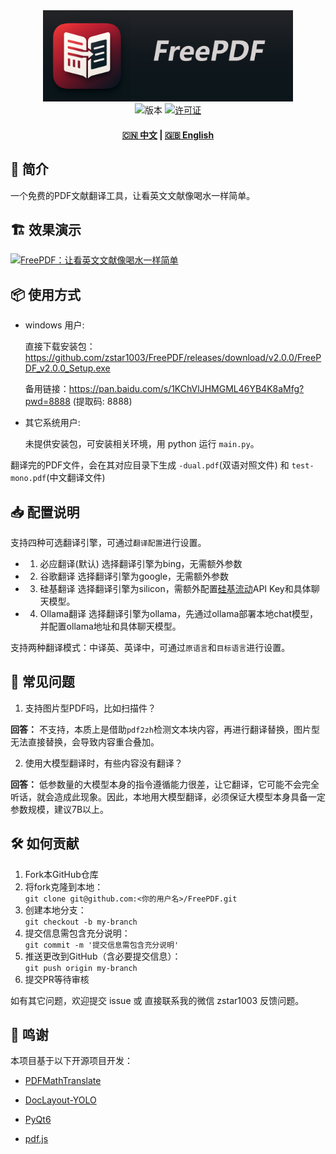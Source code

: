 <div align="center">
  <img src="assets/logo_with_txt.png" width="400" alt="FreePDF">
</div>

<div align="center">
  <img src="https://img.shields.io/badge/版本-2.0.0-blue" alt="版本">
  <a href="LICENSE"><img src="https://img.shields.io/badge/许可证-AGPL3.0-green" alt="许可证"></a>
  <h4>
    <a href="README.md">🇨🇳 中文</a>
    <span> | </span>
    <a href="README_EN.md">🇬🇧 English</a>
  </h4>
</div>

## 🌟 简介

一个免费的PDF文献翻译工具，让看英文文献像喝水一样简单。


## 🏗️ 效果演示

[![FreePDF：让看英文文献像喝水一样简单](https://i0.hdslb.com/bfs/archive/43c920704c379c27424211f3edfc1657369dfd66.jpg@672w_378h_1c.avif)](https://www.bilibili.com/video/BV1hcKfzEE9e)


## 📦 使用方式

- windows 用户:

  直接下载安装包：https://github.com/zstar1003/FreePDF/releases/download/v2.0.0/FreePDF_v2.0.0_Setup.exe

  备用链接：https://pan.baidu.com/s/1KChVlJHMGML46YB4K8aMfg?pwd=8888 (提取码: 8888)

- 其它系统用户:

  未提供安装包，可安装相关环境，用 python 运行 `main.py`。

翻译完的PDF文件，会在其对应目录下生成 `-dual.pdf`(双语对照文件) 和 `test-mono.pdf`(中文翻译文件)

## 📥 配置说明

支持四种可选翻译引擎，可通过`翻译配置`进行设置。

- 1. 必应翻译(默认)
     选择翻译引擎为bing，无需额外参数

- 2. 谷歌翻译
     选择翻译引擎为google，无需额外参数

- 3. 硅基翻译
     选择翻译引擎为silicon，需额外配置[硅基流动](https://cloud.siliconflow.cn/i/bjDoFhPf)API Key和具体聊天模型。

- 4. Ollama翻译
     选择翻译引擎为ollama，先通过ollama部署本地chat模型，并配置ollama地址和具体聊天模型。

支持两种翻译模式：中译英、英译中，可通过`原语言`和`目标语言`进行设置。

## 📮 常见问题

1. 支持图片型PDF吗，比如扫描件？

**回答：** 不支持，本质上是借助`pdf2zh`检测文本块内容，再进行翻译替换，图片型无法直接替换，会导致内容重合叠加。

2. 使用大模型翻译时，有些内容没有翻译？

**回答：** 低参数量的大模型本身的指令遵循能力很差，让它翻译，它可能不会完全听话，就会造成此现象。因此，本地用大模型翻译，必须保证大模型本身具备一定参数规模，建议7B以上。

## 🛠️ 如何贡献

1. Fork本GitHub仓库
2. 将fork克隆到本地：  
`git clone git@github.com:<你的用户名>/FreePDF.git`
3. 创建本地分支：  
`git checkout -b my-branch`
4. 提交信息需包含充分说明：  
`git commit -m '提交信息需包含充分说明'`
5. 推送更改到GitHub（含必要提交信息）：  
`git push origin my-branch`
6. 提交PR等待审核

如有其它问题，欢迎提交 issue 或 直接联系我的微信 zstar1003 反馈问题。

## 🚀 鸣谢

本项目基于以下开源项目开发：

- [PDFMathTranslate](https://github.com/Byaidu/PDFMathTranslate)

- [DocLayout-YOLO](https://github.com/opendatalab/DocLayout-YOLO)

- [PyQt6](https://www.riverbankcomputing.com/software/pyqt)

- [pdf.js](https://github.com/mozilla/pdf.js)

